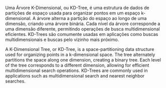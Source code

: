 Uma Árvore K-Dimensional, ou KD-Tree, é uma estrutura de dados de partições de espaço usada para organizar pontos em um espaço k-dimensional. A árvore alterna a partição do espaço ao longo de uma dimensão, criando uma árvore binária. Cada nível da árvore corresponde a uma dimensão diferente, permitindo operações de busca multidimensional eficientes. KD-Trees são comumente usadas em aplicações como buscas multidimensionais e buscas pelo vizinho mais próximo.

A K-Dimensional Tree, or KD-Tree, is a space-partitioning data structure used for organizing points in a k-dimensional space. The tree alternately partitions the space along one dimension, creating a binary tree. Each level of the tree corresponds to a different dimension, allowing for efficient multidimensional search operations. KD-Trees are commonly used in applications such as multidimensional search and nearest neighbor searches.
